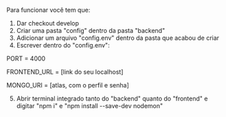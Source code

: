 Para funcionar você tem que:
1. Dar checkout develop
2. Criar uma pasta "config" dentro da pasta "backend"
3. Adicionar um arquivo "config.env" dentro da pasta que acabou de criar
4. Escrever dentro do "config.env":

PORT = 4000

FRONTEND_URL = [link do seu localhost]

MONGO_URI = [atlas, com o perfil e senha]

5. Abrir terminal integrado tanto do "backend" quanto do "frontend" e digitar "npm i"  e "npm install --save-dev nodemon"
